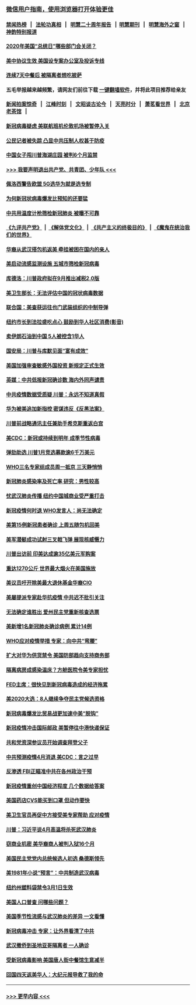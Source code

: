 ### [微信用户指南，使用浏览器打开体验更佳](https://github.com/gfw-breaker/banned-news1/blob/master/indexes/wechat-guide.md?t=0)
#### [禁闻热榜](热点新闻.md?t=0)  &nbsp;&nbsp;|&nbsp;&nbsp; [法轮功真相](https://github.com/gfw-breaker/truth/blob/master/README.md?t=0) &nbsp;&nbsp;|&nbsp;&nbsp; [明慧二十周年报告](https://github.com/gfw-breaker/mh-reports/blob/master/README.md?t=0) &nbsp;&nbsp;|&nbsp;&nbsp;[明慧期刊](https://github.com/gfw-breaker/mh-qikan) &nbsp;&nbsp;|&nbsp;&nbsp; [明慧海外之窗](https://github.com/gfw-breaker/mh-news/blob/master/README.md?t=0) &nbsp;&nbsp;|&nbsp;&nbsp; [神韵特别报道](https://github.com/gfw-breaker/mh-news/blob/master/shenyun.md?t=0)
#### [2020年美国“总统日”哪些部门会关闭？](../pages/nsc412/n11870148.md?t=02151144) 
#### [美中协议生效 美国设专案办公室及投诉专线](../pages/nsc412/n11870266.md?t=02151144) 
#### [连续7天中餐后 被隔离者想吃披萨](../pages/nsc412/n11870243.md?t=02151144) 
#### 五毛举报越来越频繁，请网友们前往下载 [一键翻墙软件](https://github.com/gfw-breaker/ssr-accounts)，并将此项目推荐给亲友
#### [新闻拍案惊奇](https://github.com/gfw-breaker/banned-news1/blob/master/pages/link4.md) &nbsp;&nbsp;|&nbsp;&nbsp; [江峰时刻](https://github.com/gfw-breaker/banned-news1/blob/master/pages/link4.md) &nbsp;&nbsp;|&nbsp;&nbsp; [文昭谈古论今](https://github.com/gfw-breaker/banned-news1/blob/master/pages/link4.md) &nbsp;&nbsp;|&nbsp;&nbsp; [天亮时分](https://github.com/gfw-breaker/banned-news1/blob/master/pages/link4.md) &nbsp;&nbsp;|&nbsp;&nbsp; [萧茗看世界](https://github.com/gfw-breaker/banned-news1/blob/master/pages/link4.md) &nbsp;&nbsp;|&nbsp;&nbsp; [北京老茶馆](https://github.com/gfw-breaker/banned-news1/blob/master/pages/link4.md) &nbsp;&nbsp;|&nbsp;&nbsp; 
#### [新冠病毒疑虑 美联航班机伦敦机场被暂停入关](../pages/nsc412/n11870015.md?t=02151144) 
#### [公民记者被失踪 凸显中共压制人权甚于防疫](../pages/nsc412/n11870042.md?t=02151144) 
#### [中国女子闯川普海湖庄园 被判6个月监禁](../pages/nsc412/n11869919.md?t=02151144) 
#### [>>> 我要声明退出共产党、共青团、少年队 <<<](https://github.com/begood0513/goodnews/blob/master/quit/letter.md) 
#### [佩洛西警告欧盟 5G选华为就是选专制](../pages/nsc412/n11869898.md?t=02151144) 
#### [为何新冠状病毒爆发比预知的还要猛](../pages/nsc412/n11869828.md?t=02151144) 
#### [中共用温度计枪筛检新冠肺炎 被曝不可靠](../pages/nsc412/n11869707.md?t=02151144) 
#### [《九评共产党》](https://github.com/begood0513/9ping.md/blob/master/README.md) &nbsp;|&nbsp; [《解体党文化》](../../../../jtdwh.md/blob/master/README.md)  &nbsp;|&nbsp; [《共产主义的终极目的》](../../../../gczydzjmd.md/blob/master/README.md) &nbsp;|&nbsp; [《魔鬼在统治我们的世界》](../../../../mgztzwmdsj.md/blob/master/README.md) 
#### [华裔从武汉搭包机返美 牵挂被困在国内的亲人](../pages/nsc412/n11869711.md?t=02151144) 
#### [美启动流感监测设施 五城市筛检新冠病毒](../pages/nsc412/n11869689.md?t=02151144) 
#### [库德洛：川普政府拟在9月推出减税2.0版](../pages/nsc412/n11869627.md?t=02151144) 
#### [美卫生部长：无法评估中国的冠状病毒数据](../pages/nsc412/n11869301.md?t=02151144) 
#### [联合国：美查获运往也门武装组织的中制导弹](../pages/nsc412/n11868677.md?t=02151144) 
#### [纽约市长到法拉盛吃点心  鼓励到华人社区消费(影音)](../pages/nsc412/n11868197.md?t=02151144) 
#### [卖伊朗石油到中国  5人被控含1华人](../pages/nsc412/n11867988.md?t=02151144) 
#### [国安局：川普与库默见面“富有成效”](../pages/nsc412/n11867976.md?t=02151144) 
#### [美国加强审查敏感外国投资 新规定正式生效](../pages/nsc412/n11868041.md?t=02151144) 
#### [英媒：中共低报新冠确诊数 海内外同声谴责](../pages/nsc412/n11867421.md?t=02151144) 
#### [中共疫情数据受质疑 川普：永远不知道真假](../pages/nsc412/n11867195.md?t=02151144) 
#### [华为被美追加新指控 密谋违反《反黑法案》](../pages/nsc412/n11867191.md?t=02151144) 
#### [川普前战略通讯主任兼助手希克斯重返白宫](../pages/nsc412/n11867104.md?t=02151144) 
#### [美CDC：新冠或持续到明年 成季节性病毒](../pages/nsc412/n11867279.md?t=02151144) 
#### [弹劾助选 川普1月竞选募款逾6千万美元](../pages/nsc412/n11866950.md?t=02151144) 
#### [WHO三名专家组成员周一抵京 三天静悄悄](../pages/nsc412/n11866947.md?t=02151144) 
#### [新冠肺炎感染率及死亡率 研究：男性较高](../pages/nsc412/n11866956.md?t=02151144) 
#### [忧武汉肺炎传播 纽约中国城商业受严重打击](../pages/nsc412/n11866902.md?t=02151144) 
#### [新冠疫情何时退 WHO发言人：尚无法确定](../pages/nsc412/n11866864.md?t=02151144) 
#### [美第15例新冠患者确诊 上周五随包机回美](../pages/nsc412/n11866852.md?t=02151144) 
#### [美军潜艇成功试射三叉戟飞弹 展现核威慑力](../pages/nsc412/n11866046.md?t=02151144) 
#### [川普出访前 印美达成逾35亿美元军购案](../pages/nsc412/n11865444.md?t=02151144) 
#### [重达1270公斤 世界最大烟火在美国施放](../pages/nsc412/n11865198.md?t=02151144) 
#### [美议员吁开除美最大退休基金华裔CIO](../pages/nsc412/n11865230.md?t=02151144) 
#### [美屡提派专家赴华抗疫情 中共迟不批引关注](../pages/nsc412/n11864719.md?t=02151144) 
#### [无法确定谁胜出 爱州民主党重新核查选票](../pages/nsc412/n11864830.md?t=02151144) 
#### [美新增1名新冠肺炎确诊病例 累计14例](../pages/nsc412/n11864893.md?t=02151144) 
#### [WHO应对疫情举措 专家：向中共“弯腰”](../pages/nsc412/n11864727.md?t=02151144) 
#### [扩大对华为供货禁令 美国防部趋向支持商务部](../pages/nsc412/n11864773.md?t=02151144) 
#### [隔离病房成感染温床？方舱医院令美专家担忧](../pages/nsc412/n11864575.md?t=02151144) 
#### [FED主席：很快见到新冠病毒造成的经济拖累](../pages/nsc412/n11864507.md?t=02151144) 
#### [美2020大选：8人继续争夺民主党候选资格](../pages/nsc412/n11864327.md?t=02151144) 
#### [新冠病毒爆发比贸易战更加速中美“脱钩”](../pages/nsc412/n11864470.md?t=02151144) 
#### [新冠疫情冲击国际邮政 美暂停往中港快递保证](../pages/nsc412/n11864207.md?t=02151144) 
#### [共和党资深参议员开始调查拜登父子](../pages/nsc412/n11863984.md?t=02151144) 
#### [中共预测疫情4月消退 美CDC：言之过早](../pages/nsc412/n11864310.md?t=02151144) 
#### [反渗透 FBI正瞄准中共在各州政治干预](../pages/nsc412/n11864300.md?t=02151144) 
#### [新冠疫情重创中国经济程度 几个数据给答案](../pages/nsc412/n11864203.md?t=02151144) 
#### [美国药店CVS能买到口罩 但动作要快](../pages/nsc412/n11862438.md?t=02151144) 
#### [美卫生官员再促中方接受美专家帮助 应对疫情](../pages/nsc412/n11864043.md?t=02151144) 
#### [川普：习近平说4月高温将杀死武汉肺炎](../pages/nsc412/n11860814.md?t=02151144) 
#### [窃商业机密 美华裔商人被判入狱16个月](../pages/nsc412/n11863911.md?t=02151144) 
#### [美国民主党党内总统候选人初选 桑德斯领先](../pages/nsc412/n11863475.md?t=02151144) 
#### [美1981年小说“预言”：中共制造武汉病毒](../pages/nsc412/n11863306.md?t=02151144) 
#### [纽约州塑料袋禁令3月1日生效](../pages/nsc412/n11862832.md?t=02151144) 
#### [美国人口普查  问哪些问题？](../pages/nsc412/n11862808.md?t=02151144) 
#### [美国季节性流感与武汉肺炎的差异 一文看懂](../pages/nsc412/n11862428.md?t=02151144) 
#### [新冠病毒冲击 专家：让外界看清了中共](../pages/nsc412/n11862280.md?t=02151144) 
#### [武汉撤侨到圣地亚哥隔离者 一人确诊](../pages/nsc412/n11862460.md?t=02151144) 
#### [受新冠病毒影响 美国唐人街中餐馆生意减半](../pages/nsc412/n11861940.md?t=02151144) 
#### [回国四天返美华人：大纪元报导救了我的命](../pages/nsc412/n11862181.md?t=02151144) 

----
#### [ >>> 更早内容 <<< ](../indexes/nsc412-earlier.md)
